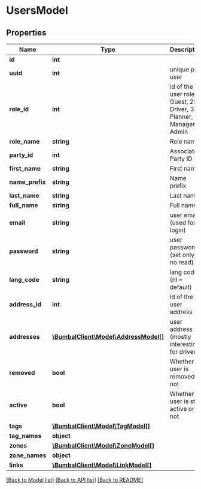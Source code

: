 # UsersModel

## Properties
Name | Type | Description | Notes
------------ | ------------- | ------------- | -------------
**id** | **int** |  | 
**uuid** | **int** | unique per user | [optional] 
**role_id** | **int** | id of the user role, 1: Guest, 2: Driver, 3: Planner, 4: Manager, 5: Admin | [optional] 
**role_name** | **string** | Role name | [optional] 
**party_id** | **int** | Associated Party ID | [optional] 
**first_name** | **string** | First name | [optional] 
**name_prefix** | **string** | Name prefix | [optional] 
**last_name** | **string** | Last name | [optional] 
**full_name** | **string** | Full name | [optional] 
**email** | **string** | user email (used for login) | [optional] 
**password** | **string** | user password (set only, no read) | [optional] 
**lang_code** | **string** | lang code (nl &#x3D; default) | [optional] 
**address_id** | **int** | id of the user address | [optional] 
**addresses** | [**\BumbalClient\Model\AddressModel[]**](AddressModel.md) | user address (mostly interesting for drivers) | [optional] 
**removed** | **bool** | Whether user is removed or not | [optional] 
**active** | **bool** | Whether user is still active or not | [optional] 
**tags** | [**\BumbalClient\Model\TagModel[]**](TagModel.md) |  | [optional] 
**tag_names** | **object** |  | [optional] 
**zones** | [**\BumbalClient\Model\ZoneModel[]**](ZoneModel.md) |  | [optional] 
**zone_names** | **object** |  | [optional] 
**links** | [**\BumbalClient\Model\LinkModel[]**](LinkModel.md) |  | [optional] 

[[Back to Model list]](../README.md#documentation-for-models) [[Back to API list]](../README.md#documentation-for-api-endpoints) [[Back to README]](../README.md)


